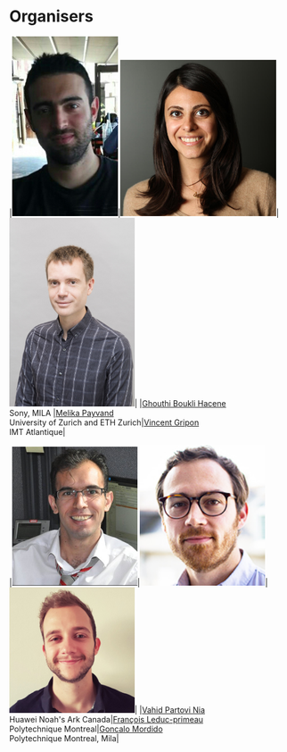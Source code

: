 # Organisers

|<img src="/orginisers_pictures/Ghouthi_boukli.jpg" alt="Ghouthi Boukli Hacene" width="190"/>|<img src="/orginisers_pictures/Melika.jpeg" alt="Melika Payvand" width="280"/>|<img src="/orginisers_pictures/vincent gripon.png" alt="vincent gripon" width="225"/>|
|[Ghouthi Boukli Hacene](https://mila.quebec/personne/ghouthi-boukli-hacene/)<br />Sony, MILA |[Melika Payvand](https://services.ini.uzh.ch/people/melika/)<br /> University of Zurich and ETH Zurich|[Vincent Gripon](https://www.vincent-gripon.com)<br />IMT Atlantique|




|<img src="/orginisers_pictures/vahid_photo.png" alt="Vahid Partovi Nia‬" width="225"/>|<img src="/orginisers_pictures/leduc-primeau-francois.jpg" alt="François Leduc-primeau" width="225"/>|<img src="/orginisers_pictures/goncalo.jpeg" alt="Goncalo Mordido" width="225"/>|
|[Vahid Partovi Nia](https://datawisdom.ca)<br />Huawei Noah's Ark Canada|[François Leduc-primeau](https://www.gr2m.polymtl.ca/francois-leduc-primeau-en)<br />Polytechnique Montreal|[Goncalo Mordido](https://goncalomordido.github.io/)<br />Polytechnique Montreal, Mila|


